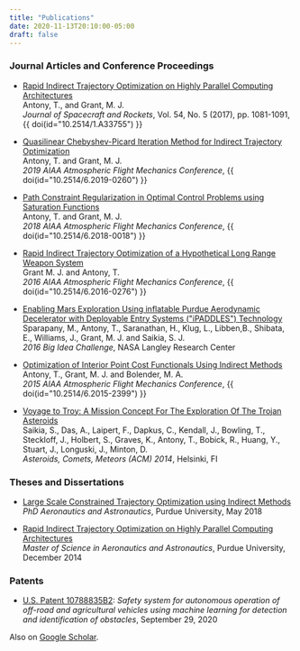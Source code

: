 ```yaml
---
title: "Publications"
date: 2020-11-13T20:10:00-05:00
draft: false
---
```


### Journal Articles and Conference Proceedings
* [Rapid Indirect Trajectory Optimization on Highly Parallel Computing Architectures](/pdf/tantony_rapid_2017.pdf)  
Antony, T., and Grant, M. J.  
*Journal of Spacecraft and Rockets*, Vol. 54, No. 5 (2017), pp. 1081-1091, {{ doi(id="10.2514/1.A33755") }}

* [Quasilinear Chebyshev-Picard Iteration Method for Indirect Trajectory Optimization](/pdf/tantony_qcpi_2019.pdf)  
Antony, T. and Grant, M. J.  
*2019 AIAA Atmospheric Flight Mechanics Conference*, {{ doi(id="10.2514/6.2019-0260") }}

* [Path Constraint Regularization in Optimal Control Problems using Saturation Functions](/pdf/tantony_satfcn_2018.pdf)  
Antony, T. and Grant, M. J.  
*2018 AIAA Atmospheric Flight Mechanics Conference*, {{ doi(id="10.2514/6.2018-0018") }}

* [Rapid Indirect Trajectory Optimization of a Hypothetical Long Range Weapon System](/pdf/grant_longrange_2016.pdf)  
Grant M. J. and Antony, T.  
*2016 AIAA Atmospheric Flight Mechanics Conference*, {{ doi(id="10.2514/6.2016-0276") }}

* [Enabling Mars Exploration Using inflatable Purdue Aerodynamic Decelerator with Deployable Entry Systems ("iPADDLES") Technology](/pdf/ipaddles_2016.pdf)  
Sparapany, M., Antony, T., Saranathan, H., Klug, L., Libben,B., Shibata, E., Williams, J., Grant, M. J. and Saikia, S. J.  
*2016 Big Idea Challenge*, NASA Langley Research Center

* [Optimization of Interior Point Cost Functionals Using Indirect Methods](/pdf/tantony_ipcost_2015.pdf)  
Antony, T., Grant, M. J. and Bolender, M. A.  
*2015 AIAA Atmospheric Flight Mechanics Conference*, {{ doi(id="10.2514/6.2015-2399") }}

* [Voyage to Troy: A Mission Concept For The Exploration Of The Trojan Asteroids](http://ui.adsabs.harvard.edu/abs/2014acm..conf..461S/abstract)  
Saikia, S., Das, A., Laipert, F., Dapkus, C., Kendall, J., Bowling, T., Steckloff, J., Holbert, S., Graves, K., Antony, T., Bobick, R., Huang, Y., Stuart, J., Longuski, J., Minton, D.  
*Asteroids, Comets, Meteors (ACM) 2014*, Helsinki, FI

<!-- * "A Generalized Adaptive Chebyshev-Picard Iteration Method for Solution to Two-Point Boundary Value Problems", Antony, T. and Grant, M.J., *3rd Annual Meeting of the AFRL Mathematical Modeling and Optimization Institute*, Shalimar FL, 27-31 Jul. 2015 -->


### Theses and Dissertations

* [Large Scale Constrained Trajectory Optimization using Indirect Methods](/pdf/tantony_phdthesis.pdf)  
*PhD Aeronautics and Astronautics*, Purdue University, May 2018

* [Rapid Indirect Trajectory Optimization on Highly Parallel Computing Architectures](/pdf/tantony_msthesis.pdf)  
*Master of Science in Aeronautics and Astronautics*, Purdue University, December 2014

### Patents

* [U.S. Patent 10788835B2](https://patents.google.com/patent/US10788835B2/en): *Safety system for autonomous operation of off-road and agricultural vehicles using machine learning for detection and identification of obstacles*, September 29, 2020


Also on [Google Scholar](https://scholar.google.com/citations?hl=en&user=UxT0v5MAAAAJ).
